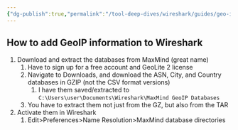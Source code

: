 ```yaml
---
{"dg-publish":true,"permalink":"/tool-deep-dives/wireshark/guides/geo-ip-databases/","noteIcon":""}
---
```


## How to add GeoIP information to Wireshark
1. Download and extract the databases from MaxMind (great name)
	1. Have to sign up for a free account and GeoLite 2 license
	2. Navigate to Downloads, and download the ASN, City, and Country databases in GZIP (not the CSV format versions)
		1. I have them saved/extracted to `C:\Users\user\Documents\Wireshark\MaxMind GeoIP Databases`
	3. You have to extract them not just from the GZ, but also from the TAR
2. Activate them in Wireshark
	1. Edit>Preferences>Name Resolution>MaxMind database directories